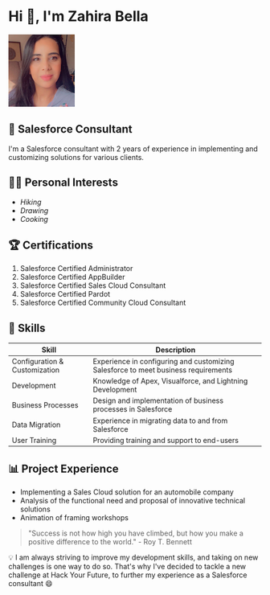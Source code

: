 # Hi 👋, I'm Zahira Bella

![MyImage](./MyPhoto.png)

## 💼 Salesforce Consultant

I'm a Salesforce consultant with 2 years of experience in implementing and
customizing solutions for various clients.

## 🏃‍♂️ Personal Interests

- _Hiking_
- _Drawing_
- _Cooking_

## 🏆 Certifications

1. Salesforce Certified Administrator
2. Salesforce Certified AppBuilder
3. Salesforce Certified Sales Cloud Consultant
4. Salesforce Certified Pardot
5. Salesforce Certified Community Cloud Consultant

## 🔨 Skills

| Skill                         | Description                                                                        |
| ----------------------------- | ---------------------------------------------------------------------------------- |
| Configuration & Customization | Experience in configuring and customizing Salesforce to meet business requirements |
| Development                   | Knowledge of Apex, Visualforce, and Lightning Development                          |
| Business Processes            | Design and implementation of business processes in Salesforce                      |
| Data Migration                | Experience in migrating data to and from Salesforce                                |
| User Training                 | Providing training and support to end-users                                        |

## 📊 Project Experience

- Implementing a Sales Cloud solution for an automobile company
- Analysis of the functional need and proposal of innovative technical solutions
- Animation of framing workshops

> "Success is not how high you have climbed, but how you make a positive
> difference to the world." - Roy T. Bennett

💡 I am always striving to improve my development skills, and taking on new
challenges is one way to do so. That's why I've decided to tackle a new
challenge at Hack Your Future, to further my experience as a Salesforce
consultant 😄
